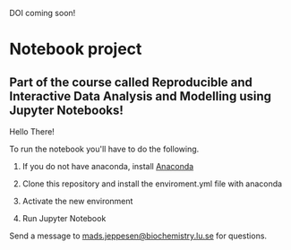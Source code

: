 DOI coming soon!

# Notebook project
## Part of the course called Reproducible and Interactive Data Analysis and Modelling using Jupyter Notebooks!


Hello There!

To run the notebook you'll have to do the following. 

1. If you do not have anaconda, install [Anaconda](https://www.anaconda.com/)

2. Clone this repository and install the enviroment.yml file with anaconda

3. Activate the new environment

4. Run Jupyter Notebook

Send a message to mads.jeppesen@biochemistry.lu.se for questions. 
